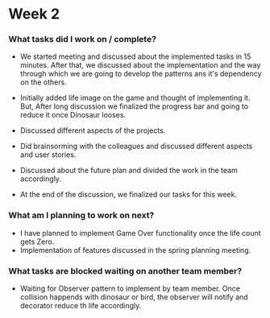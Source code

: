 # Week 2



### What tasks did I work on / complete?

* We started meeting and discussed about the implemented tasks in 15 minutes. After that, we discussed about the    implementation and the way through which we are going to develop the patterns ans it's dependency on the others.

* Initially added life image on the game and thought of implementing it. But, After long discussion we finalized the progress bar and going to reduce it once Dinosaur looses.

* Discussed different aspects of the projects.
* Did brainsorming with the colleagues and discussed different aspects and user stories.
* Discussed about the future plan and divided the work in the team accordingly.
* At the end of the discussion, we finalized our tasks for this week.


### What am I planning to work on next?
* I have planned to implement Game Over functionality once the life count gets Zero.
* Implementation of features discussed in the spring planning meeting.


### What tasks are blocked waiting on another team member?
* Waiting for Observer pattern to implement by team member. Once collision happends with dinosaur or bird, the observer will
notify and decorator reduce th life accordingly.
